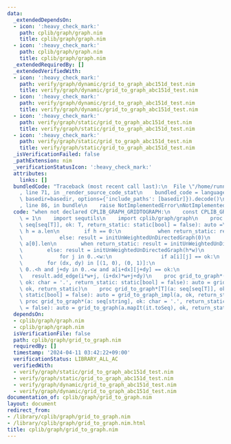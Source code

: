```yaml
---
data:
  _extendedDependsOn:
  - icon: ':heavy_check_mark:'
    path: cplib/graph/graph.nim
    title: cplib/graph/graph.nim
  - icon: ':heavy_check_mark:'
    path: cplib/graph/graph.nim
    title: cplib/graph/graph.nim
  _extendedRequiredBy: []
  _extendedVerifiedWith:
  - icon: ':heavy_check_mark:'
    path: verify/graph/dynamic/grid_to_graph_abc151d_test.nim
    title: verify/graph/dynamic/grid_to_graph_abc151d_test.nim
  - icon: ':heavy_check_mark:'
    path: verify/graph/dynamic/grid_to_graph_abc151d_test.nim
    title: verify/graph/dynamic/grid_to_graph_abc151d_test.nim
  - icon: ':heavy_check_mark:'
    path: verify/graph/static/grid_to_graph_abc151d_test.nim
    title: verify/graph/static/grid_to_graph_abc151d_test.nim
  - icon: ':heavy_check_mark:'
    path: verify/graph/static/grid_to_graph_abc151d_test.nim
    title: verify/graph/static/grid_to_graph_abc151d_test.nim
  _isVerificationFailed: false
  _pathExtension: nim
  _verificationStatusIcon: ':heavy_check_mark:'
  attributes:
    links: []
  bundledCode: "Traceback (most recent call last):\n  File \"/home/runner/.local/lib/python3.10/site-packages/onlinejudge_verify/documentation/build.py\"\
    , line 71, in _render_source_code_stat\n    bundled_code = language.bundle(stat.path,\
    \ basedir=basedir, options={'include_paths': [basedir]}).decode()\n  File \"/home/runner/.local/lib/python3.10/site-packages/onlinejudge_verify/languages/nim.py\"\
    , line 86, in bundle\n    raise NotImplementedError\nNotImplementedError\n"
  code: "when not declared CPLIB_GRAPH_GRIDTOGRAPH:\n    const CPLIB_GRAPH_GRIDTOGRAPH*\
    \ = 1\n    import sequtils\n    import cplib/graph/graph\n    proc grid_to_graph_impl*[T](a:\
    \ seq[seq[T]], ok: T, return_static: static[bool] = false): auto =\n        var\
    \ h = a.len\n        if h == 0:\n            when return_static: result = initUnWeightedUnDirectedStaticGraph(0)\n\
    \            else: result = initUnWeightedUnDirectedGraph(0)\n        var w =\
    \ a[0].len\n        when return_static: result = initUnWeightedUnDirectedStaticGraph(h*w)\n\
    \        else: result = initUnWeightedUnDirectedGraph(h*w)\n        for i in 0..<h:\n\
    \            for j in 0..<w:\n                if a[i][j] == ok:\n            \
    \        for (dx, dy) in [(1, 0), (0, 1)]:\n                        if i+dx in\
    \ 0..<h and j+dy in 0..<w and a[i+dx][j+dy] == ok:\n                         \
    \   result.add_edge(i*w+j, (i+dx)*w+j+dy)\n    proc grid_to_graph*(a: seq[seq[char]],\
    \ ok: char = '.', return_static: static[bool] = false): auto = grid_to_graph_impl(a,\
    \ ok, return_static)\n    proc grid_to_graph*[T](a: seq[seq[T]], ok: T, return_static:\
    \ static[bool] = false): auto = grid_to_graph_impl(a, ok, return_static)\n   \
    \ proc grid_to_graph*(a: seq[string], ok: char = '.', return_static: static[bool]\
    \ = false): auto = grid_to_graph(a.mapIt(it.toSeq), ok, return_static)\n"
  dependsOn:
  - cplib/graph/graph.nim
  - cplib/graph/graph.nim
  isVerificationFile: false
  path: cplib/graph/grid_to_graph.nim
  requiredBy: []
  timestamp: '2024-04-11 03:42:22+09:00'
  verificationStatus: LIBRARY_ALL_AC
  verifiedWith:
  - verify/graph/static/grid_to_graph_abc151d_test.nim
  - verify/graph/static/grid_to_graph_abc151d_test.nim
  - verify/graph/dynamic/grid_to_graph_abc151d_test.nim
  - verify/graph/dynamic/grid_to_graph_abc151d_test.nim
documentation_of: cplib/graph/grid_to_graph.nim
layout: document
redirect_from:
- /library/cplib/graph/grid_to_graph.nim
- /library/cplib/graph/grid_to_graph.nim.html
title: cplib/graph/grid_to_graph.nim
---
```

